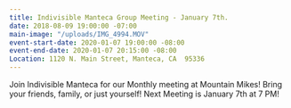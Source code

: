```yaml
---
title: Indivisible Manteca Group Meeting - January 7th.
date: 2018-08-09 19:00:00 -07:00
main-image: "/uploads/IMG_4994.MOV"
event-start-date: 2020-01-07 19:00:00 -08:00
event-end-date: 2020-01-07 20:15:00 -08:00
Location: 1120 N. Main Street, Manteca, CA  95336
---
```


Join Indivisible Manteca for our Monthly meeting at Mountain Mikes! Bring your friends, family, or just yourself!  Next Meeting is January 7th at 7 PM!